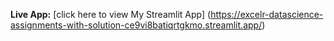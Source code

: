 **Live App:**
[click here to view My Streamlit App] (https://excelr-datascience-assignments-with-solution-ce9vi8batiqrtgkmo.streamlit.app/)
